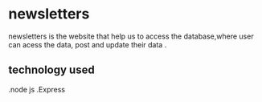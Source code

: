 # newsletters
newsletters is the website that help us to access the database,where user can acess the data, post and update their data .

## technology used
.node js
.Express